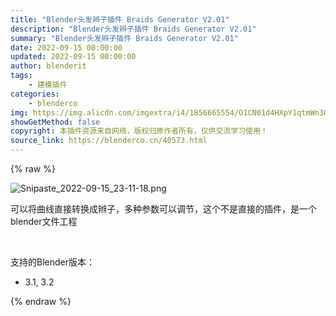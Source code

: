 ```yaml
---
title: "Blender头发辫子插件 Braids Generator V2.01"
description: "Blender头发辫子插件 Braids Generator V2.01"
summary: "Blender头发辫子插件 Braids Generator V2.01"
date: 2022-09-15 00:00:00
updated: 2022-09-15 00:00:00
author: blenderit
tags: 
    - 建模插件
categories:
    - blenderco
img: https://img.alicdn.com/imgextra/i4/1856665554/O1CN01d4HXpY1qtmWn3GJw8_!!1856665554.png
showGetMethod: false
copyright: 本插件资源来自网络，版权归原作者所有，仅供交流学习使用！
source_link: https://blenderco.cn/40573.html
---
```


{% raw %}
<p><img class="aligncenter" src="https://img.alicdn.com/imgextra/i4/1856665554/O1CN01d4HXpY1qtmWn3GJw8_!!1856665554.png" alt="Snipaste_2022-09-15_23-11-18.png"></p><p>可以将曲线直接转换成辫子，多种参数可以调节，这个不是直接的插件，是一个blender文件工程</p><p> </p><p>支持的Blender版本：</p><ul>
<li>3.1, 3.2</li>
</ul>
<div style="display: none">blenderco</div>
{% endraw %}